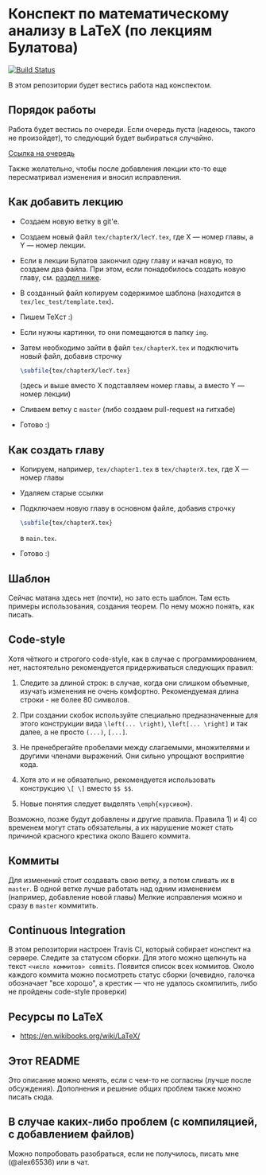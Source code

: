 ﻿# Конспект по математическому анализу в LaTeX (по лекциям Булатова)

[![Build Status](https://travis-ci.com/alex65536/bulatov-lectures.svg?token=jpeNqaJZZxa4oU5dqJk8&branch=master)](https://travis-ci.com/alex65536/bulatov-lectures)

В этом репозитории будет вестись работа над конспектом.

## Порядок работы

Работа будет вестись по очереди. Если очередь пуста (надеюсь, такого не
произойдет), то следующий будет выбираться случайно.

[Ссылка на очередь](https://github.com/alex65536/bulatov-lectures/projects/1)

Также желательно, чтобы после добавления лекции кто-то еще
пересматривал изменения и вносил исправления.

## Как добавить лекцию

* Создаем новую ветку в git'е.

* Создаем новый файл `tex/chapterX/lecY.tex`, где X &mdash; номер главы,
а Y &mdash; номер лекции.

* Если в лекции Булатов закончил одну главу и начал новую, то создаем два файла.
При этом, если понадобилось создать новую главу, см.
[раздел ниже](#как-создать-главу).

* В созданный файл копируем содержимое шаблона (находится в
`tex/lec_test/template.tex`).

* Пишем TeXст :)

* Если нужны картинки, то они помещаются в папку `img`.

* Затем необходимо зайти в файл `tex/chapterX.tex` и подключить новый файл,
добавив строчку

  ```tex
  \subfile{tex/chapterX/lecY.tex}
  ```
  
  (здесь и выше вместо X подставляем номер главы, а вместо Y &mdash; номер лекции)

* Сливаем ветку с `master` (либо создаем pull-request на гитхабе)

* Готово :)

## Как создать главу

* Копируем, например, `tex/chapter1.tex` в `tex/chapterX.tex`, где X &mdash;
номер главы

* Удаляем старые ссылки

* Подключаем новую главу в основном файле, добавив строчку

  ```tex
  \subfile{tex/chapterX.tex}
  ```
  
  в `main.tex`.
  
* Готово :)

## Шаблон

Сейчас матана здесь нет (почти), но зато есть шаблон.
Там есть примеры использования, создания теорем.
По нему можно понять, как писать.

## Code-style

Хотя чёткого и строгого code-style, как в случае с программированием, нет,
настоятельно рекомендуется придерживаться следующих правил:

1) Следите за длиной строк: в случае, когда они слишком объемные, изучать
изменения не очень комфортно. Рекомендуемая длина строки - не более 80 символов.

2) При создании скобок используйте специально предназначенные для этого 
конструкции вида `\left(... \right)`, `\left[... \right]` и так далее,
а не просто `(...)`, `[...]`.

3) Не пренебрегайте пробелами между слагаемыми, множителями
и другими членами выражений. Они сильно упрощают восприятие кода.

4) Хотя это и не обязательно, рекомендуется использовать
конструкцию `\[ \]` вместо `$$ $$`.

5) Новые понятия следует выделять `\emph{курсивом}`.

Возможно, позже будут добавлены и другие правила. Правила 1) и 4) со временем
могут стать обязательны, а их нарушение может стать причиной красного крестика
около Вашего коммита.

## Коммиты

Для изменений стоит создавать свою ветку, а потом сливать их в `master`.
В одной ветке лучше работать над одним изменением
(например, добавление новой главы)
Мелкие исправления можно и сразу в `master` коммитить.

## Continuous Integration

В этом репозитории настроен Travis CI, который собирает конспект на сервере.
Следите за статусом сборки. Для этого можно щелкнуть на текст
`<число коммитов> commits`. Появится список всех коммитов. Около каждого коммита
можно посмотреть статус сборки (очевидно, галочка обозначает "все хорошо", а
крестик &mdash; что не удалось скомпилить, либо не пройдены code-style проверки)

## Ресурсы по LaTeX

* https://en.wikibooks.org/wiki/LaTeX/

## Этот README

Это описание можно менять, если с чем-то не согласны (лучше после обсуждения).
Дополнения и решение общих проблем также можно писать сюда.

## В случае каких-либо проблем (с компиляцией, с добавлением файлов)

Можно попробовать разобраться, если не получилось,
писать мне (@alex65536) или в чат.

